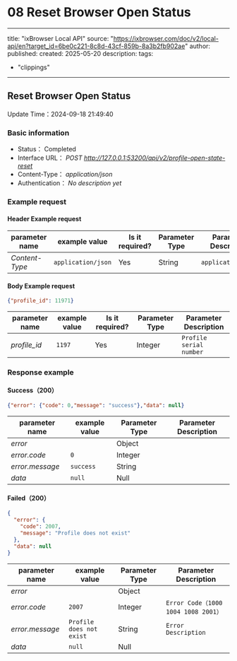 # 08 Reset Browser Open Status

---
title: "ixBrowser Local API"
source: "https://ixbrowser.com/doc/v2/local-api/en?target_id=6be0c221-8c8d-43cf-859b-8a3b2fb902ae"
author:
published:
created: 2025-05-20
description:
tags:
  - "clippings"
---

## Reset Browser Open Status

Update Time：2024-09-18 21:49:40

### Basic information

- Status： Completed
- Interface URL： *POST* *http://127.0.0.1:53200/api/v2/profile-open-state-reset*
- Content-Type： *application/json*
- Authentication： *No description yet*

### Example request

#### Header Example request

| parameter name | example value | Is it required? | Parameter Type | Parameter Description |
| --- | --- | --- | --- | --- |
| *Content-Type* | `application/json` | Yes | String | `application/json` |

#### Body Example request

```json
{"profile_id": 11971}
```

| parameter name | example value | Is it required? | Parameter Type | Parameter Description |
| --- | --- | --- | --- | --- |
| *profile_id* | `1197` | Yes | Integer | `Profile serial number` |

### Response example

#### Success（200）

```json
{"error": {"code": 0,"message": "success"},"data": null}
```

| parameter name | example value | Parameter Type | Parameter Description |
| --- | --- | --- | --- |
| *error* |  | Object |  |
| *error.code* | `0` | Integer |  |
| *error.message* | `success` | String |  |
| *data* | `null` | Null |  |

#### Failed（200）

```json
{
  "error": {
    "code": 2007,
    "message": "Profile does not exist"
  },
  "data": null
}
```

| parameter name | example value | Parameter Type | Parameter Description |
| --- | --- | --- | --- |
| *error* |  | Object |  |
| *error.code* | `2007` | Integer | `Error Code（1000 1004 1008 2001）` |
| *error.message* | `Profile does not exist` | String | `Error Description` |
| *data* | `null` | Null |  |